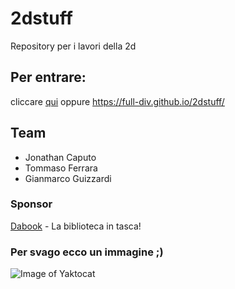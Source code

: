 # 2dstuff
Repository per i lavori della 2d

## Per entrare:
cliccare [qui](https://full-div.github.io/2dstuff/) oppure
https://full-div.github.io/2dstuff/

## Team
* Jonathan Caputo
* Tommaso Ferrara
* Gianmarco Guizzardi

### Sponsor
[Dabook](dabook.altervista.org) - La biblioteca in tasca!

### Per svago ecco un immagine ;)
![Image of Yaktocat](https://octodex.github.com/images/yaktocat.png)
